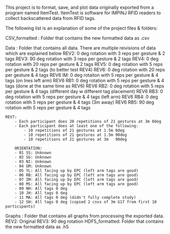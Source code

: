This project is to format, save, and plot data originally exported from a program named ItemTest. 
ItemTest is software for IMPINJ RFID readers to collect backscattered data from RFID tags.

The following list is an explanation of some of the project files & folders:

CSV_formatted : Folder that contains the new formatted data as .csv

Data          : Folder that contains all data. There are multiple reivisions of data which are explained below
    REV2:       0  deg rotation with 3  reps per gesture & 2 tags
    REV3:       90 deg rotation with 3  reps per gesture & 2 tags
    REV4:       0  deg rotation with 20 reps per gesture & 2 tags
    REV5:       0  deg rotation with 5  reps per gesture & 2 tags (to better test REV4)
    REV6:       0  deg rotation with 20 reps per gesture & 4 tags
    REV6 IM:    0  deg rotaiton with 5  reps per gesture & 4 tags (on Ines left arm)
    REV6 RB1:   0  deg rotation with 5  reps per gesture & 4 tags (done at the same time as REV6)
    REV6 RB2:   0  deg rotation with 5  reps per gesture & 4 tags (different day w different tag placement)
    REV6 RB3:   0  deg rotation with 5  reps per gesture & 4 tags (left arm)
    REV6 RB4:   0  deg rotation with 5  reps per gesture & 4 tags (3m away)
    REV6 RB5:   90 deg rotation with 5  reps per gesture & 4 tags
    
    REV7: 
        - Each participant does 20 repetitions of 21 gestures at 3m 0deg
        - Each participant does at least one of the following:
            - 10 repetitions of 21 gestures at 1.5m 0deg
            - 10 repetitions of 21 gestures at 1.5m 90deg
            - 10 repetitions of 21 gestures at 3m   90deg
            
        ORIENTATION:
        - 01 SS: Unknown
        - 02 SG: Unknown
        - 03 NI: Unknown
        - 04 GM: Unknown
        - 05 YL: All facing up by EPC (left arm tags are good)
        - 06 RB: All facing up by EPC (left arm tags are good)
        - 07 IM: All facing up by EPC (left arm tags are good)
        - 08 MS: All facing up by EPC (left arm tags are good)
        - 09 NH: All tags 0 deg
        - 10 JH: All tags 0 deg
        - 11 MA: All tags 0 deg (didn't fully complete study)
        - 12 SH: All tags 0 deg (copied 2 csvs of 3m G17 from first 10 participants)

Graphs        : Folder that contains all graphs from processing the exported data.
    REV2: Original
    REV3: 90 deg rotation
HDF5_formatted: Folder that contains the new formatted data as .h5